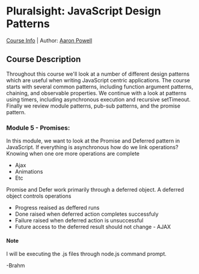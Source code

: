 # Pluralsight: JavaScript Design Patterns
[Course Info](https://www.pluralsight.com/courses/javascript-design-patterns) | Author: [Aaron Powell](https://www.pluralsight.com/authors/aaron-powell)

## Course Description
Throughout this course we'll look at a number of different design patterns which are useful when writing JavaScript centric applications. The course starts with several common patterns, including function argument patterns, chaining, and observable properties. We continue with a look at patterns using timers, including asynchronous execution and recursive setTimeout. Finally we review module patterns, pub-sub patterns, and the promise pattern. 

### Module 5 - Promises: 
In this module, we want to look at the Promise and Deferred pattern in JavaScript.
If everything is asynchronous how do we link operations?
Knowing when one ore more operations are complete

* Ajax
* Animations
* Etc 

Promise and Defer work primarily through a deferred object. A deferred object controls operations

* Progress reaised as deffered runs
* Done raised when deferred action completes successfuly
* Failure raised when deferred action is unsuccessful
* Future access to the deferred result should not change - AJAX

#### Note
I will be executing the .js files through node.js command prompt.

-Brahm
